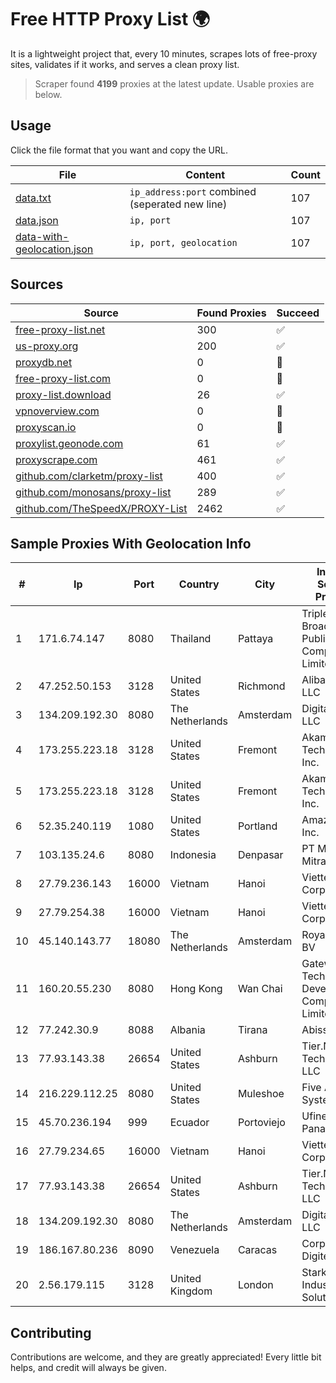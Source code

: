 
# Free HTTP Proxy List 🌍

It is a lightweight project that, every 10 minutes, scrapes lots of free-proxy sites, validates if it works, and serves a clean proxy list.


> Scraper found **4199** proxies at the latest update. Usable proxies are below.

## Usage

Click the file format that you want and copy the URL.


|File|Content|Count|
|----|-------|-----|
|[data.txt](https://raw.githubusercontent.com/themiralay/Proxy-List-World/master/data.txt)|`ip_address:port` combined (seperated new line)|107|
|[data.json](https://raw.githubusercontent.com/themiralay/Proxy-List-World/master/data.json)|`ip, port`|107|
|[data-with-geolocation.json](https://raw.githubusercontent.com/themiralay/Proxy-List-World/master/data-with-geolocation.json)|`ip, port, geolocation`|107|

## Sources

|Source|Found Proxies|Succeed|
|------|-------------|-------|
|[free-proxy-list.net](https://free-proxy-list.net)|300|✅|
|[us-proxy.org](https://www.us-proxy.org)|200|✅|
|[proxydb.net](http://proxydb.net)|0|🚫|
|[free-proxy-list.com](https://free-proxy-list.com/?page=&port=&type%5B%5D=http&type%5B%5D=https&up_time=0&search=Search)|0|🚫|
|[proxy-list.download](https://www.proxy-list.download/HTTP)|26|✅|
|[vpnoverview.com](https://vpnoverview.com/privacy/anonymous-browsing/free-proxy-servers)|0|🚫|
|[proxyscan.io](https://www.proxyscan.io)|0|🚫|
|[proxylist.geonode.com](https://proxylist.geonode.com/api/proxy-list?limit=300&page=1&sort_by=lastChecked&sort_type=desc&protocols=http,https)|61|✅|
|[proxyscrape.com](https://api.proxyscrape.com/v2/?request=displayproxies&protocol=http&timeout=10000&country=all&ssl=all&anonymity=all)|461|✅|
|[github.com/clarketm/proxy-list](https://raw.githubusercontent.com/clarketm/proxy-list/master/proxy-list-raw.txt)|400|✅|
|[github.com/monosans/proxy-list](https://raw.githubusercontent.com/monosans/proxy-list/main/proxies/http.txt)|289|✅|
|[github.com/TheSpeedX/PROXY-List](https://raw.githubusercontent.com/TheSpeedX/PROXY-List/master/http.txt)|2462|✅|


## Sample Proxies With Geolocation Info

|#|Ip|Port|Country|City|Internet Service Provider|
|-|--|----|-------|----|-------------------------|
|1|171.6.74.147|8080|Thailand|Pattaya|Triple T Broadband Public Company Limited|
|2|47.252.50.153|3128|United States|Richmond|Alibaba Cloud LLC|
|3|134.209.192.30|8080|The Netherlands|Amsterdam|DigitalOcean, LLC|
|4|173.255.223.18|3128|United States|Fremont|Akamai Technologies, Inc.|
|5|173.255.223.18|3128|United States|Fremont|Akamai Technologies, Inc.|
|6|52.35.240.119|1080|United States|Portland|Amazon.com, Inc.|
|7|103.135.24.6|8080|Indonesia|Denpasar|PT Maxindo Mitra Solusi|
|8|27.79.236.143|16000|Vietnam|Hanoi|Viettel Corporation|
|9|27.79.254.38|16000|Vietnam|Hanoi|Viettel Corporation|
|10|45.140.143.77|18080|The Netherlands|Amsterdam|RoyaleHosting BV|
|11|160.20.55.230|8080|Hong Kong|Wan Chai|Gateway Technology Development Company Limited|
|12|77.242.30.9|8088|Albania|Tirana|Abissnet ISP|
|13|77.93.143.38|26654|United States|Ashburn|Tier.Net Technologies LLC|
|14|216.229.112.25|8080|United States|Muleshoe|Five Area Systems, LLC|
|15|45.70.236.194|999|Ecuador|Portoviejo|Ufinet Panama S.A.|
|16|27.79.234.65|16000|Vietnam|Hanoi|Viettel Corporation|
|17|77.93.143.38|26654|United States|Ashburn|Tier.Net Technologies LLC|
|18|134.209.192.30|8080|The Netherlands|Amsterdam|DigitalOcean, LLC|
|19|186.167.80.236|8090|Venezuela|Caracas|Corporacion Digitel C.A|
|20|2.56.179.115|3128|United Kingdom|London|Stark Industries Solutions LTD|



## Contributing

Contributions are welcome, and they are greatly appreciated! Every
little bit helps, and credit will always be given.

